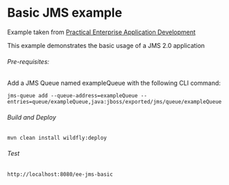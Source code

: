 Basic JMS example
=====================================
Example taken from [Practical Enterprise Application Development](http://www.itbuzzpress.com/ebooks/java-ee-7-development-on-wildfly.html)

This example demonstrates the basic usage of a JMS 2.0 application

###### Pre-requisites:
Add a JMS Queue named exampleQueue with the following CLI command:

```
jms-queue add --queue-address=exampleQueue --entries=queue/exampleQueue,java:jboss/exported/jms/queue/exampleQueue
```

###### Build and Deploy
```shell
mvn clean install wildfly:deploy  
```

###### Test
```shell
http://localhost:8080/ee-jms-basic
```
 
